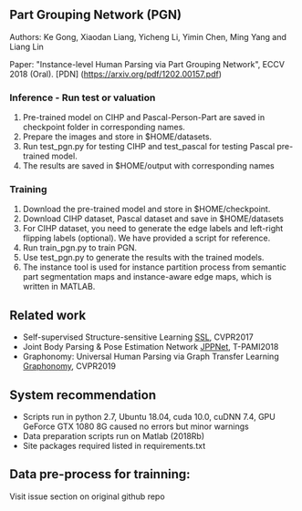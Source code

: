 ## Part Grouping Network (PGN)
Authors: Ke Gong, Xiaodan Liang, Yicheng Li, Yimin Chen, Ming Yang and Liang Lin

Paper: "Instance-level Human Parsing via Part Grouping Network", ECCV 2018 (Oral). [PDN] (https://arxiv.org/pdf/1202.00157.pdf)

[Github repo]: https://github.com/Engineering-Course/CIHP_PGN


### Inference - Run test or valuation 
1. Pre-trained model on CIHP and Pascal-Person-Part are saved in checkpoint folder in corresponding names.
2. Prepare the images and store in $HOME/datasets.
3. Run test_pgn.py for testing CIHP and test_pascal for testing Pascal pre-trained model.
4. The results are saved in $HOME/output with corresponding names

### Training
1. Download the pre-trained model and store in $HOME/checkpoint.
2. Download CIHP dataset, Pascal dataset and save in $HOME/datasets
3. For CIHP dataset, you need to generate the edge labels and left-right flipping labels (optional). We have provided a script for reference.
4. Run train_pgn.py to train PGN.
5. Use test_pgn.py to generate the results with the trained models.
6. The instance tool is used for instance partition process from semantic part segmentation maps and instance-aware edge maps, which is written in MATLAB.

## Related work
+ Self-supervised Structure-sensitive Learning [SSL](https://github.com/Engineering-Course/LIP_SSL), CVPR2017
+ Joint Body Parsing & Pose Estimation Network  [JPPNet](https://github.com/Engineering-Course/LIP_JPPNet), T-PAMI2018
+ Graphonomy: Universal Human Parsing via Graph Transfer Learning [Graphonomy](https://github.com/Gaoyiminggithub/Graphonomy), CVPR2019

## System recommendation
+ Scripts run in python 2.7, Ubuntu 18.04, cuda 10.0, cuDNN 7.4, GPU  GeForce GTX 1080 8G caused no errors but minor warnings 
+ Data preparation scripts run on Matlab (2018Rb) 
+ Site packages required listed in requirements.txt

## Data pre-process for trainning:
Visit issue section on original github repo

